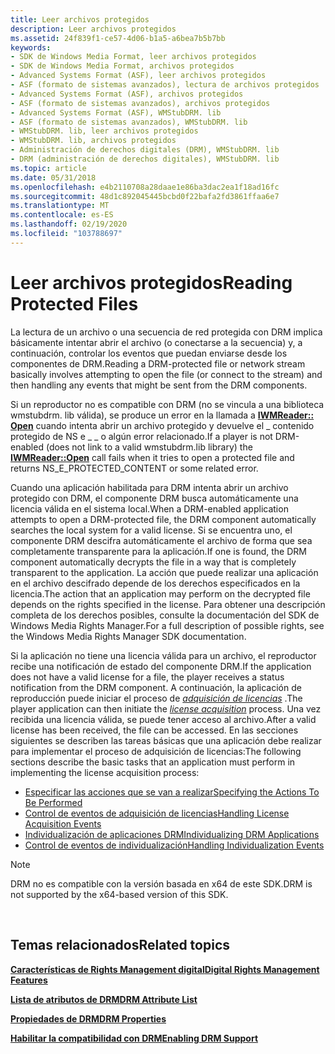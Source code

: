 ```yaml
---
title: Leer archivos protegidos
description: Leer archivos protegidos
ms.assetid: 24f839f1-ce57-4d06-b1a5-a6bea7b5b7bb
keywords:
- SDK de Windows Media Format, leer archivos protegidos
- SDK de Windows Media Format, archivos protegidos
- Advanced Systems Format (ASF), leer archivos protegidos
- ASF (formato de sistemas avanzados), lectura de archivos protegidos
- Advanced Systems Format (ASF), archivos protegidos
- ASF (formato de sistemas avanzados), archivos protegidos
- Advanced Systems Format (ASF), WMStubDRM. lib
- ASF (formato de sistemas avanzados), WMStubDRM. lib
- WMStubDRM. lib, leer archivos protegidos
- WMStubDRM. lib, archivos protegidos
- Administración de derechos digitales (DRM), WMStubDRM. lib
- DRM (administración de derechos digitales), WMStubDRM. lib
ms.topic: article
ms.date: 05/31/2018
ms.openlocfilehash: e4b2110708a28daae1e86ba3dac2ea1f18ad16fc
ms.sourcegitcommit: 48d1c892045445bcbd0f22bafa2fd3861ffaa6e7
ms.translationtype: MT
ms.contentlocale: es-ES
ms.lasthandoff: 02/19/2020
ms.locfileid: "103788697"
---
```

# <a name="reading-protected-files"></a><span data-ttu-id="6aeeb-115">Leer archivos protegidos</span><span class="sxs-lookup"><span data-stu-id="6aeeb-115">Reading Protected Files</span></span>

<span data-ttu-id="6aeeb-116">La lectura de un archivo o una secuencia de red protegida con DRM implica básicamente intentar abrir el archivo (o conectarse a la secuencia) y, a continuación, controlar los eventos que puedan enviarse desde los componentes de DRM.</span><span class="sxs-lookup"><span data-stu-id="6aeeb-116">Reading a DRM-protected file or network stream basically involves attempting to open the file (or connect to the stream) and then handling any events that might be sent from the DRM components.</span></span>

<span data-ttu-id="6aeeb-117">Si un reproductor no es compatible con DRM (no se vincula a una biblioteca wmstubdrm. lib válida), se produce un error en la llamada a [**IWMReader:: Open**](/previous-versions/windows/desktop/api/Wmsdkidl/nf-wmsdkidl-iwmreader-open) cuando intenta abrir un archivo protegido y devuelve el \_ contenido protegido de NS e \_ \_ o algún error relacionado.</span><span class="sxs-lookup"><span data-stu-id="6aeeb-117">If a player is not DRM-enabled (does not link to a valid wmstubdrm.lib library) the [**IWMReader::Open**](/previous-versions/windows/desktop/api/Wmsdkidl/nf-wmsdkidl-iwmreader-open) call fails when it tries to open a protected file and returns NS\_E\_PROTECTED\_CONTENT or some related error.</span></span>

<span data-ttu-id="6aeeb-118">Cuando una aplicación habilitada para DRM intenta abrir un archivo protegido con DRM, el componente DRM busca automáticamente una licencia válida en el sistema local.</span><span class="sxs-lookup"><span data-stu-id="6aeeb-118">When a DRM-enabled application attempts to open a DRM-protected file, the DRM component automatically searches the local system for a valid license.</span></span> <span data-ttu-id="6aeeb-119">Si se encuentra uno, el componente DRM descifra automáticamente el archivo de forma que sea completamente transparente para la aplicación.</span><span class="sxs-lookup"><span data-stu-id="6aeeb-119">If one is found, the DRM component automatically decrypts the file in a way that is completely transparent to the application.</span></span> <span data-ttu-id="6aeeb-120">La acción que puede realizar una aplicación en el archivo descifrado depende de los derechos especificados en la licencia.</span><span class="sxs-lookup"><span data-stu-id="6aeeb-120">The action that an application may perform on the decrypted file depends on the rights specified in the license.</span></span> <span data-ttu-id="6aeeb-121">Para obtener una descripción completa de los derechos posibles, consulte la documentación del SDK de Windows Media Rights Manager.</span><span class="sxs-lookup"><span data-stu-id="6aeeb-121">For a full description of possible rights, see the Windows Media Rights Manager SDK documentation.</span></span>

<span data-ttu-id="6aeeb-122">Si la aplicación no tiene una licencia válida para un archivo, el reproductor recibe una notificación de estado del componente DRM.</span><span class="sxs-lookup"><span data-stu-id="6aeeb-122">If the application does not have a valid license for a file, the player receives a status notification from the DRM component.</span></span> <span data-ttu-id="6aeeb-123">A continuación, la aplicación de reproducción puede iniciar el proceso de [*adquisición de licencias*](wmformat-glossary.md) .</span><span class="sxs-lookup"><span data-stu-id="6aeeb-123">The player application can then initiate the [*license acquisition*](wmformat-glossary.md) process.</span></span> <span data-ttu-id="6aeeb-124">Una vez recibida una licencia válida, se puede tener acceso al archivo.</span><span class="sxs-lookup"><span data-stu-id="6aeeb-124">After a valid license has been received, the file can be accessed.</span></span> <span data-ttu-id="6aeeb-125">En las secciones siguientes se describen las tareas básicas que una aplicación debe realizar para implementar el proceso de adquisición de licencias:</span><span class="sxs-lookup"><span data-stu-id="6aeeb-125">The following sections describe the basic tasks that an application must perform in implementing the license acquisition process:</span></span>

-   [<span data-ttu-id="6aeeb-126">Especificar las acciones que se van a realizar</span><span class="sxs-lookup"><span data-stu-id="6aeeb-126">Specifying the Actions To Be Performed</span></span>](specifying-the-actions-to-be-performed.md)
-   [<span data-ttu-id="6aeeb-127">Control de eventos de adquisición de licencias</span><span class="sxs-lookup"><span data-stu-id="6aeeb-127">Handling License Acquisition Events</span></span>](handling-license-acquisition-events.md)
-   [<span data-ttu-id="6aeeb-128">Individualización de aplicaciones DRM</span><span class="sxs-lookup"><span data-stu-id="6aeeb-128">Individualizing DRM Applications</span></span>](individualizing-drm-applications.md)
-   [<span data-ttu-id="6aeeb-129">Control de eventos de individualización</span><span class="sxs-lookup"><span data-stu-id="6aeeb-129">Handling Individualization Events</span></span>](handling-individualization-events.md)

> [!Note]  
> <span data-ttu-id="6aeeb-130">DRM no es compatible con la versión basada en x64 de este SDK.</span><span class="sxs-lookup"><span data-stu-id="6aeeb-130">DRM is not supported by the x64-based version of this SDK.</span></span>

 

## <a name="related-topics"></a><span data-ttu-id="6aeeb-131">Temas relacionados</span><span class="sxs-lookup"><span data-stu-id="6aeeb-131">Related topics</span></span>

<dl> <dt>

[<span data-ttu-id="6aeeb-132">**Características de Rights Management digital**</span><span class="sxs-lookup"><span data-stu-id="6aeeb-132">**Digital Rights Management Features**</span></span>](digital-rights-management-features.md)
</dt> <dt>

[<span data-ttu-id="6aeeb-133">**Lista de atributos de DRM**</span><span class="sxs-lookup"><span data-stu-id="6aeeb-133">**DRM Attribute List**</span></span>](drm-attribute-list.md)
</dt> <dt>

[<span data-ttu-id="6aeeb-134">**Propiedades de DRM**</span><span class="sxs-lookup"><span data-stu-id="6aeeb-134">**DRM Properties**</span></span>](drm-properties.md)
</dt> <dt>

[<span data-ttu-id="6aeeb-135">**Habilitar la compatibilidad con DRM**</span><span class="sxs-lookup"><span data-stu-id="6aeeb-135">**Enabling DRM Support**</span></span>](enabling-drm-support.md)
</dt> </dl>

 

 




